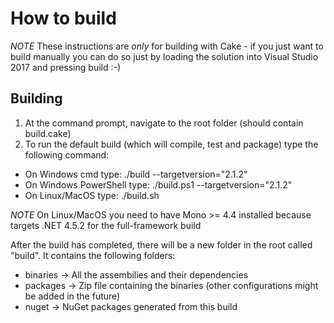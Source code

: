 How to build
============

*NOTE* These instructions are *only* for building with Cake - if you just want to build manually you can do so just by loading the solution into Visual Studio 2017 and pressing build :-)

Building
--------

1. At the command prompt, navigate to the root folder (should contain build.cake)
2. To run the default build (which will compile, test and package) type the following command:
  * On Windows cmd type:
    ./build --targetversion="2.1.2"
  * On Windows PowerShell type: 
    ./build.ps1 --targetversion="2.1.2"
  * On Linux/MacOS type:
    ./build.sh

*NOTE* On Linux/MacOS you need to have Mono >= 4.4 installed because targets .NET 4.5.2 for the full-framework build

After the build has completed, there will be a new folder in the root called "build". It contains the following folders:

  * binaries -> All the assembilies and their dependencies
  * packages -> Zip file containing the binaries (other configurations might be added in the future)
  * nuget -> NuGet packages generated from this build